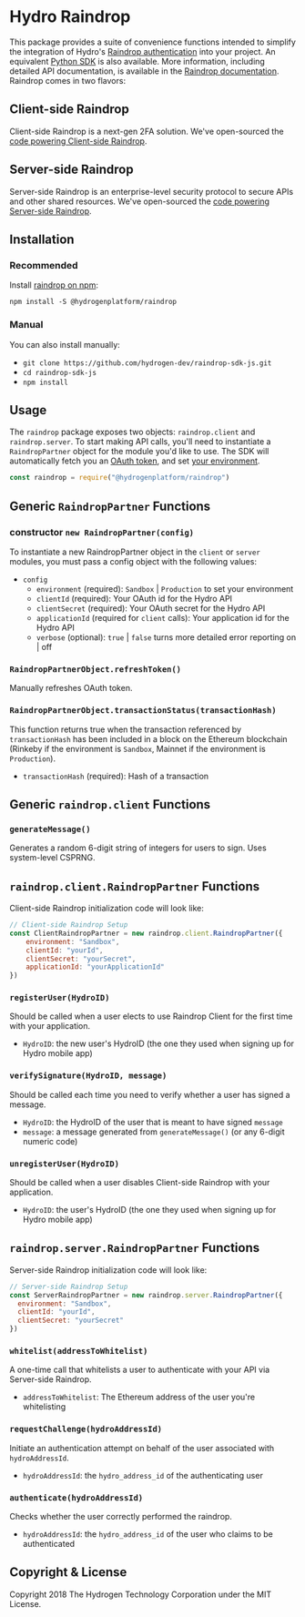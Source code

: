 # Hydro Raindrop
This package provides a suite of convenience functions intended to simplify the integration of Hydro's [Raindrop authentication](https://www.hydrogenplatform.com/hydro) into your project. An equivalent [Python SDK](https://github.com/hydrogen-dev/raindrop-sdk-python) is also available. More information, including detailed API documentation, is available in the [Raindrop documentation](https://www.hydrogenplatform.com/docs/hydro/v1/#Raindrop). Raindrop comes in two flavors:

## Client-side Raindrop
Client-side Raindrop is a next-gen 2FA solution. We've open-sourced the [code powering Client-side Raindrop](https://github.com/hydrogen-dev/smart-contracts/tree/master/client-raindrop).


## Server-side Raindrop
Server-side Raindrop is an enterprise-level security protocol to secure APIs and other shared resources. We've open-sourced the [code powering Server-side Raindrop](https://github.com/hydrogen-dev/smart-contracts/tree/master/hydro-token-and-raindrop-enterprise).


## Installation
### Recommended
Install [raindrop on npm](https://www.npmjs.com/package/@hydrogenplatform/raindrop):
```shell
npm install -S @hydrogenplatform/raindrop
```

### Manual
You can also install manually:
- `git clone https://github.com/hydrogen-dev/raindrop-sdk-js.git`
- `cd raindrop-sdk-js`
- `npm install`


## Usage
The `raindrop` package exposes two objects: `raindrop.client` and `raindrop.server`. To start making API calls, you'll need to instantiate a `RaindropPartner` object for the module you'd like to use. The SDK will automatically fetch you an [OAuth token](https://www.hydrogenplatform.com/docs/hydro/v1/#Authentication), and set [your environment](https://www.hydrogenplatform.com/docs/hydro/v1/#Environment).

```javascript
const raindrop = require("@hydrogenplatform/raindrop")
```

## Generic `RaindropPartner` Functions
### constructor `new RaindropPartner(config)`
To instantiate a new RaindropPartner object in the `client` or `server` modules, you must pass a config object with the following values:
- `config`
  - `environment` (required): `Sandbox` | `Production` to set your environment
  - `clientId` (required): Your OAuth id for the Hydro API
  - `clientSecret` (required): Your OAuth secret for the Hydro API
  - `applicationId` (required for `client` calls): Your application id for the Hydro API
  - `verbose` (optional): `true` | `false` turns more detailed error reporting on | off

### `RaindropPartnerObject.refreshToken()`
Manually refreshes OAuth token.

### `RaindropPartnerObject.transactionStatus(transactionHash)`
This function returns true when the transaction referenced by `transactionHash` has been included in a block on the Ethereum blockchain (Rinkeby if the environment is `Sandbox`, Mainnet if the environment is `Production`).
- `transactionHash` (required): Hash of a transaction

## Generic `raindrop.client` Functions

### `generateMessage()`
Generates a random 6-digit string of integers for users to sign. Uses system-level CSPRNG.

## `raindrop.client.RaindropPartner` Functions
Client-side Raindrop initialization code will look like:

```javascript
// Client-side Raindrop Setup
const ClientRaindropPartner = new raindrop.client.RaindropPartner({
    environment: "Sandbox",
    clientId: "yourId",
    clientSecret: "yourSecret",
    applicationId: "yourApplicationId"
})
```

### `registerUser(HydroID)`
Should be called when a user elects to use Raindrop Client for the first time with your application.
- `HydroID`: the new user's HydroID (the one they used when signing up for Hydro mobile app)

### `verifySignature(HydroID, message)`
Should be called each time you need to verify whether a user has signed a message.
- `HydroID`: the HydroID of the user that is meant to have signed `message`
- `message`: a message generated from `generateMessage()` (or any 6-digit numeric code)

### `unregisterUser(HydroID)`
Should be called when a user disables Client-side Raindrop with your application.
- `HydroID`: the user's HydroID (the one they used when signing up for Hydro mobile app)

## `raindrop.server.RaindropPartner` Functions
Server-side Raindrop initialization code will look like:

```javascript
// Server-side Raindrop Setup
const ServerRaindropPartner = new raindrop.server.RaindropPartner({
  environment: "Sandbox",
  clientId: "yourId",
  clientSecret: "yourSecret"
})
```

### `whitelist(addressToWhitelist)`
A one-time call that whitelists a user to authenticate with your API via Server-side Raindrop.
- `addressToWhitelist`: The Ethereum address of the user you're whitelisting

### `requestChallenge(hydroAddressId)`
Initiate an authentication attempt on behalf of the user associated with `hydroAddressId`.
- `hydroAddressId`: the `hydro_address_id` of the authenticating user

### `authenticate(hydroAddressId)`
Checks whether the user correctly performed the raindrop.
- `hydroAddressId`: the `hydro_address_id` of the user who claims to be authenticated

## Copyright & License
Copyright 2018 The Hydrogen Technology Corporation under the MIT License.
